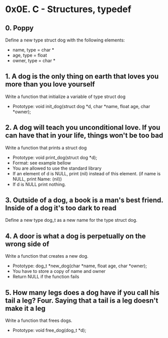  # 0x0E. C - Structures, typedef
## 0. Poppy

Define a new type struct dog with the following elements: 
* name, type = char *
* age, type = float
* owner, type = char *

## 1. A dog is the only thing on earth that loves you more than you love yourself
Write a function that initialize a variable of type struct dog

* Prototype: void init_dog(struct dog *d, char *name, float age, char *owner);

## 2. A dog will teach you unconditional love. If you can have that in your life, things won't be too bad

Write a function that prints a struct dog
* Prototype: void print_dog(struct dog *d);
* Format: see example bellow
* You are allowed to use the standard library
* If an element of d is NULL, print (nil) instead of this element. (if name is NULL, print Name: (nil))
* If d is NULL print nothing.

## 3. Outside of a dog, a book is a man's best friend. Inside of a dog it's too dark to read
Define a new type dog_t as a new name for the type struct dog.

## 4. A door is what a dog is perpetually on the wrong side of
Write a function that creates a new dog.

* Prototype: dog_t *new_dog(char *name, float age, char *owner);
* You have to store a copy of name and owner
* Return NULL if the function fails

## 5. How many legs does a dog have if you call his tail a leg? Four. Saying that a tail is a leg doesn't make it a leg
Write a function that frees dogs.

* Prototype: void free_dog(dog_t *d);